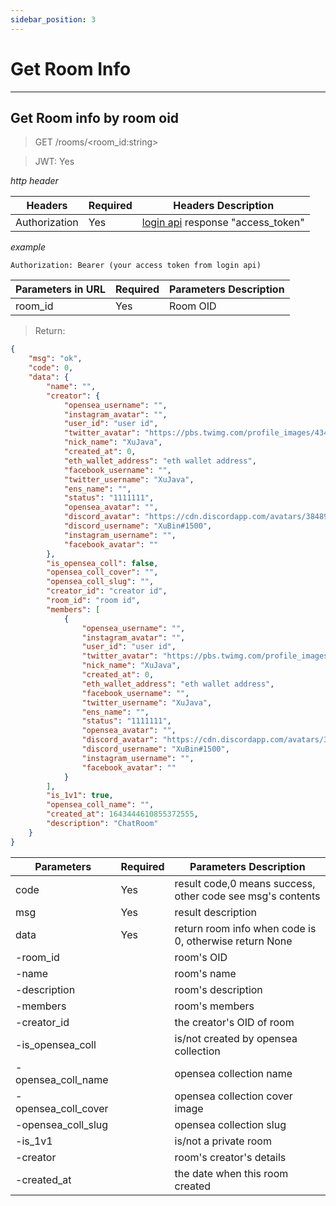 ```yaml
---
sidebar_position: 3
---
```


# Get Room Info
___
## Get Room info by room oid
> GET /rooms/<room_id:string>

> JWT: Yes

*http header*

| Headers  | Required |  Headers Description|
| ------------- | ------------- |--------|
| Authorization  | Yes  |  [login api](/docs/SwapChat/User/user-login#login-with-metamask-sign) response "access_token" |

*example*

```
Authorization: Bearer (your access token from login api)
```

| Parameters in URL | Required |  Parameters Description|
| ------------- | ------------- |--------|
| room_id  | Yes  |  Room OID  |

> Return:

```json
{
    "msg": "ok",
    "code": 0,
    "data": {
        "name": "",
        "creator": {
            "opensea_username": "",
            "instagram_avatar": "",
            "user_id": "user id",
            "twitter_avatar": "https://pbs.twimg.com/profile_images/434870163112869889/jL1GyLM9_400x400.png",
            "nick_name": "XuJava",
            "created_at": 0,
            "eth_wallet_address": "eth wallet address",
            "facebook_username": "",
            "twitter_username": "XuJava",
            "ens_name": "",
            "status": "1111111",
            "opensea_avatar": "",
            "discord_avatar": "https://cdn.discordapp.com/avatars/384890640573530113/8f52c8903295f6d90fcabf7e6d0fc110.png?size=1024",
            "discord_username": "XuBin#1500",
            "instagram_username": "",
            "facebook_avatar": ""
        },
        "is_opensea_coll": false,
        "opensea_coll_cover": "",
        "opensea_coll_slug": "",
        "creator_id": "creator id",
        "room_id": "room id",
        "members": [
            {
                "opensea_username": "",
                "instagram_avatar": "",
                "user_id": "user id",
                "twitter_avatar": "https://pbs.twimg.com/profile_images/434870163112869889/jL1GyLM9_400x400.png",
                "nick_name": "XuJava",
                "created_at": 0,
                "eth_wallet_address": "eth wallet address",
                "facebook_username": "",
                "twitter_username": "XuJava",
                "ens_name": "",
                "status": "1111111",
                "opensea_avatar": "",
                "discord_avatar": "https://cdn.discordapp.com/avatars/384890640573530113/8f52c8903295f6d90fcabf7e6d0fc110.png?size=1024",
                "discord_username": "XuBin#1500",
                "instagram_username": "",
                "facebook_avatar": ""
            }
        ],
        "is_1v1": true,
        "opensea_coll_name": "",
        "created_at": 1643444610855372555,
        "description": "ChatRoom"
    }
}
```

| Parameters  | Required |  Parameters Description|
| ------------- | ------------- |--------|
| code  | Yes  |  result code,0 means success, other code see msg's contents  |
| msg  | Yes  | result description   |
| data  | Yes  | return room info when code is 0, otherwise return None |
| -room_id  |   | room's OID |
| -name  |   | room's name |
| -description  |   | room's description |
| -members  |   |room's members |
| -creator_id  |   | the creator's OID of room |
| -is_opensea_coll  |   | is/not created by opensea collection |
| -opensea_coll_name  |   | opensea collection name |
| -opensea_coll_cover  |   | opensea collection cover image |
| -opensea_coll_slug  |   | opensea collection slug |
| -is_1v1  |   | is/not a private room |
| -creator  |   | room's creator's details |
| -created_at  |   | the date when this room created |
